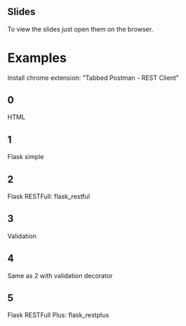 #

## Slides

To view the slides just open them on the browser.


# Examples

Install chrome extension: "Tabbed Postman - REST Client"

## 0

HTML

## 1

Flask simple

## 2

Flask RESTFull: flask_restful

## 3

Validation

## 4 

Same as 2 with validation decorator

## 5

Flask RESTFull Plus: flask_restplus
